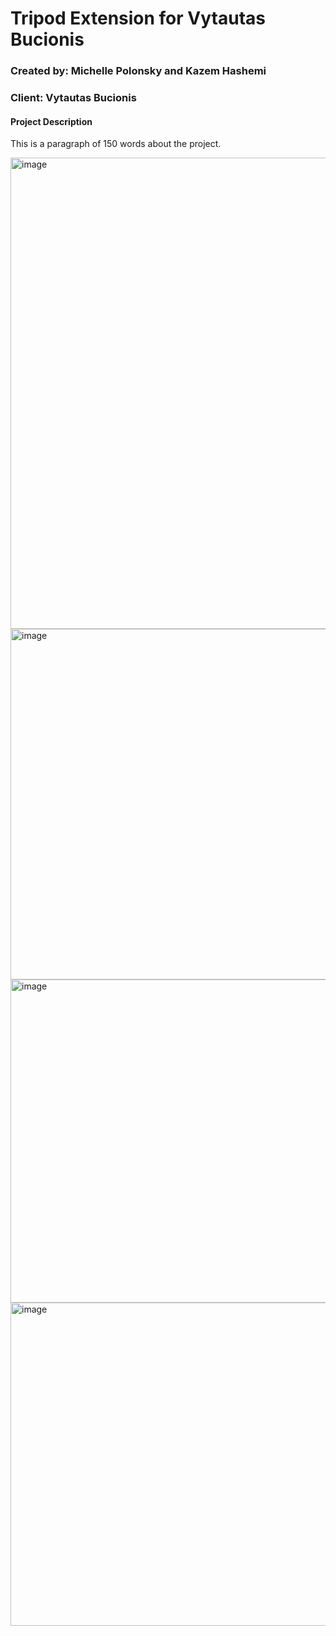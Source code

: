 # Tripod Extension for Vytautas Bucionis
### Created by: Michelle Polonsky and Kazem Hashemi
### Client: Vytautas Bucionis

#### Project Description
This is a paragraph of 150 words about the project.

<img width="754" alt="image" src="https://github.com/user-attachments/assets/d58aca24-dd1d-480f-89c0-d26a2921371d" />
<img width="561" alt="image" src="https://github.com/user-attachments/assets/5064a4ba-9872-4fab-9035-1dc7a29a50f9" />  
<img height="517" alt="image" src="https://github.com/user-attachments/assets/a42c9114-21be-4bf0-ac86-f0088c923d0a" />
<img height="517" alt="image" src="https://github.com/user-attachments/assets/474eacf8-7df2-472c-a0b0-99624f070ace" />
